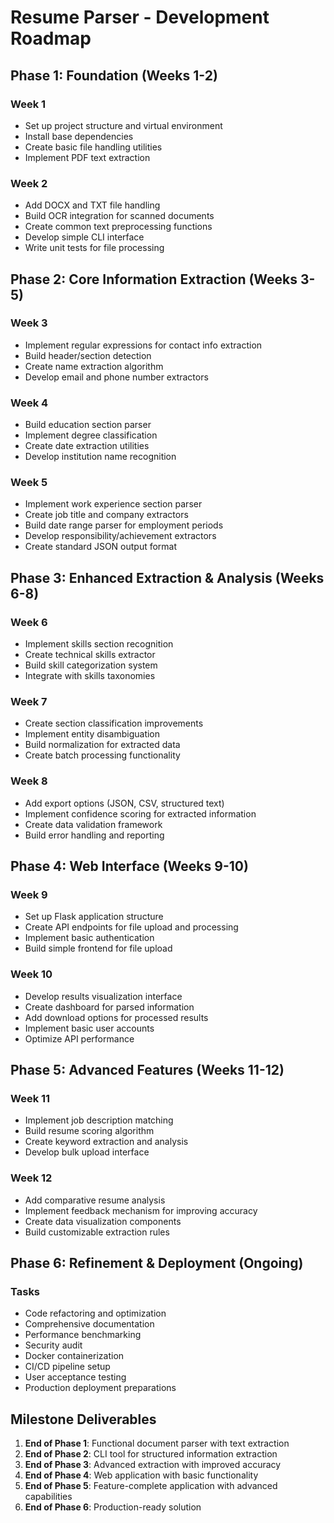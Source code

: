 # Resume Parser - Development Roadmap

## Phase 1: Foundation (Weeks 1-2)

### Week 1
- Set up project structure and virtual environment
- Install base dependencies
- Create basic file handling utilities
- Implement PDF text extraction

### Week 2
- Add DOCX and TXT file handling
- Build OCR integration for scanned documents
- Create common text preprocessing functions
- Develop simple CLI interface
- Write unit tests for file processing

## Phase 2: Core Information Extraction (Weeks 3-5)

### Week 3
- Implement regular expressions for contact info extraction
- Build header/section detection
- Create name extraction algorithm
- Develop email and phone number extractors

### Week 4
- Build education section parser
- Implement degree classification
- Create date extraction utilities
- Develop institution name recognition

### Week 5
- Implement work experience section parser
- Create job title and company extractors
- Build date range parser for employment periods
- Develop responsibility/achievement extractors
- Create standard JSON output format

## Phase 3: Enhanced Extraction & Analysis (Weeks 6-8)

### Week 6
- Implement skills section recognition
- Create technical skills extractor
- Build skill categorization system
- Integrate with skills taxonomies

### Week 7
- Create section classification improvements
- Implement entity disambiguation
- Build normalization for extracted data
- Create batch processing functionality

### Week 8
- Add export options (JSON, CSV, structured text)
- Implement confidence scoring for extracted information
- Create data validation framework
- Build error handling and reporting

## Phase 4: Web Interface (Weeks 9-10)

### Week 9
- Set up Flask application structure
- Create API endpoints for file upload and processing
- Implement basic authentication
- Build simple frontend for file upload

### Week 10
- Develop results visualization interface
- Create dashboard for parsed information
- Add download options for processed results
- Implement basic user accounts
- Optimize API performance

## Phase 5: Advanced Features (Weeks 11-12)

### Week 11
- Implement job description matching
- Build resume scoring algorithm
- Create keyword extraction and analysis
- Develop bulk upload interface

### Week 12
- Add comparative resume analysis
- Implement feedback mechanism for improving accuracy
- Create data visualization components
- Build customizable extraction rules

## Phase 6: Refinement & Deployment (Ongoing)

### Tasks
- Code refactoring and optimization
- Comprehensive documentation
- Performance benchmarking
- Security audit
- Docker containerization
- CI/CD pipeline setup
- User acceptance testing
- Production deployment preparations

## Milestone Deliverables

1. **End of Phase 1**: Functional document parser with text extraction
2. **End of Phase 2**: CLI tool for structured information extraction
3. **End of Phase 3**: Advanced extraction with improved accuracy
4. **End of Phase 4**: Web application with basic functionality
5. **End of Phase 5**: Feature-complete application with advanced capabilities
6. **End of Phase 6**: Production-ready solution 